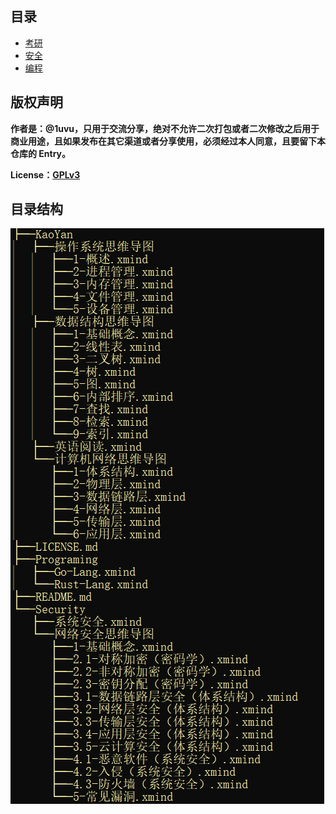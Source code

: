 ## 目录

- [考研](KaoYan)
- [安全](Security)
- [编程](Programing)

## 版权声明

**作者是：@1uvu，只用于交流分享，绝对不允许二次打包或者二次修改之后用于商业用途，且如果发布在其它渠道或者分享使用，必须经过本人同意，且要留下本仓库的 Entry。**

**License：[GPLv3](./LICENSE.md)**

## 目录结构

![dir-tree](.res/README/dir-tree.png)